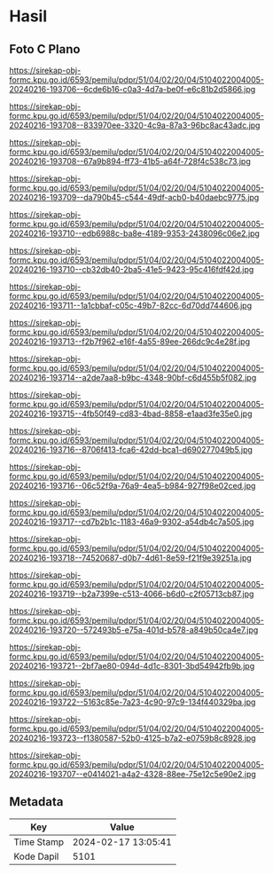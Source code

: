 # Hasil

## Foto C Plano

https://sirekap-obj-formc.kpu.go.id/6593/pemilu/pdpr/51/04/02/20/04/5104022004005-20240216-193706--6cde6b16-c0a3-4d7a-be0f-e6c81b2d5866.jpg

https://sirekap-obj-formc.kpu.go.id/6593/pemilu/pdpr/51/04/02/20/04/5104022004005-20240216-193708--833970ee-3320-4c9a-87a3-96bc8ac43adc.jpg

https://sirekap-obj-formc.kpu.go.id/6593/pemilu/pdpr/51/04/02/20/04/5104022004005-20240216-193708--67a9b894-ff73-41b5-a64f-728f4c538c73.jpg

https://sirekap-obj-formc.kpu.go.id/6593/pemilu/pdpr/51/04/02/20/04/5104022004005-20240216-193709--da790b45-c544-49df-acb0-b40daebc9775.jpg

https://sirekap-obj-formc.kpu.go.id/6593/pemilu/pdpr/51/04/02/20/04/5104022004005-20240216-193710--edb6988c-ba8e-4189-9353-2438096c06e2.jpg

https://sirekap-obj-formc.kpu.go.id/6593/pemilu/pdpr/51/04/02/20/04/5104022004005-20240216-193710--cb32db40-2ba5-41e5-9423-95c416fdf42d.jpg

https://sirekap-obj-formc.kpu.go.id/6593/pemilu/pdpr/51/04/02/20/04/5104022004005-20240216-193711--1a1cbbaf-c05c-49b7-82cc-6d70dd744606.jpg

https://sirekap-obj-formc.kpu.go.id/6593/pemilu/pdpr/51/04/02/20/04/5104022004005-20240216-193713--f2b7f962-e16f-4a55-89ee-266dc9c4e28f.jpg

https://sirekap-obj-formc.kpu.go.id/6593/pemilu/pdpr/51/04/02/20/04/5104022004005-20240216-193714--a2de7aa8-b9bc-4348-90bf-c6d455b5f082.jpg

https://sirekap-obj-formc.kpu.go.id/6593/pemilu/pdpr/51/04/02/20/04/5104022004005-20240216-193715--4fb50f49-cd83-4bad-8858-e1aad3fe35e0.jpg

https://sirekap-obj-formc.kpu.go.id/6593/pemilu/pdpr/51/04/02/20/04/5104022004005-20240216-193716--8706f413-fca6-42dd-bca1-d690277049b5.jpg

https://sirekap-obj-formc.kpu.go.id/6593/pemilu/pdpr/51/04/02/20/04/5104022004005-20240216-193716--06c52f9a-76a9-4ea5-b984-927f98e02ced.jpg

https://sirekap-obj-formc.kpu.go.id/6593/pemilu/pdpr/51/04/02/20/04/5104022004005-20240216-193717--cd7b2b1c-1183-46a9-9302-a54db4c7a505.jpg

https://sirekap-obj-formc.kpu.go.id/6593/pemilu/pdpr/51/04/02/20/04/5104022004005-20240216-193718--74520687-d0b7-4d61-8e59-f21f9e39251a.jpg

https://sirekap-obj-formc.kpu.go.id/6593/pemilu/pdpr/51/04/02/20/04/5104022004005-20240216-193719--b2a7399e-c513-4066-b6d0-c2f05713cb87.jpg

https://sirekap-obj-formc.kpu.go.id/6593/pemilu/pdpr/51/04/02/20/04/5104022004005-20240216-193720--572493b5-e75a-401d-b578-a849b50ca4e7.jpg

https://sirekap-obj-formc.kpu.go.id/6593/pemilu/pdpr/51/04/02/20/04/5104022004005-20240216-193721--2bf7ae80-094d-4d1c-8301-3bd54942fb9b.jpg

https://sirekap-obj-formc.kpu.go.id/6593/pemilu/pdpr/51/04/02/20/04/5104022004005-20240216-193722--5163c85e-7a23-4c90-97c9-134f440329ba.jpg

https://sirekap-obj-formc.kpu.go.id/6593/pemilu/pdpr/51/04/02/20/04/5104022004005-20240216-193723--f1380587-52b0-4125-b7a2-e0759b8c8928.jpg

https://sirekap-obj-formc.kpu.go.id/6593/pemilu/pdpr/51/04/02/20/04/5104022004005-20240216-193707--e0414021-a4a2-4328-88ee-75e12c5e90e2.jpg


## Metadata

| Key        | Value               |
| ---------- | ------------------- |
| Time Stamp | 2024-02-17 13:05:41 |
| Kode Dapil | 5101                |



